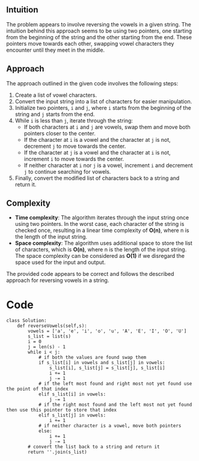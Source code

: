 ## Intuition
The problem appears to involve reversing the vowels in a given string. The intuition behind this approach seems to be using two pointers, one starting from the beginning of the string and the other starting from the end. These pointers move towards each other, swapping vowel characters they encounter until they meet in the middle.

## Approach
The approach outlined in the given code involves the following steps:
1. Create a list of vowel characters.
2. Convert the input string into a list of characters for easier manipulation.
3. Initialize two pointers, `i` and `j`, where `i` starts from the beginning of the string and `j` starts from the end.
4. While `i` is less than `j`, iterate through the string:
   - If both characters at `i` and `j` are vowels, swap them and move both pointers closer to the center.
   - If the character at `i` is a vowel and the character at `j` is not, decrement `j` to move towards the center.
   - If the character at `j` is a vowel and the character at `i` is not, increment `i` to move towards the center.
   - If neither character at `i` nor `j` is a vowel, increment `i` and decrement `j` to continue searching for vowels.
5. Finally, convert the modified list of characters back to a string and return it.

## Complexity
- **Time complexity**: The algorithm iterates through the input string once using two pointers. In the worst case, each character of the string is checked once, resulting in a linear time complexity of **O(n)**, where n is the length of the input string.
- **Space complexity**: The algorithm uses additional space to store the list of characters, which is **O(n)**, where n is the length of the input string. The space complexity can be considered as **O(1)** if we disregard the space used for the input and output.

The provided code appears to be correct and follows the described approach for reversing vowels in a string.

# Code
```
class Solution:
    def reverseVowels(self,s):
        vowels = ['a', 'e', 'i', 'o', 'u', 'A', 'E', 'I', 'O', 'U']
        s_list = list(s)
        i = 0
        j = len(s) - 1
        while i < j:
            # if both the values are found swap them
            if s_list[i] in vowels and s_list[j] in vowels:
                s_list[i], s_list[j] = s_list[j], s_list[i]
                i += 1
                j -= 1
            # if the left most found and right most not yet found use the point of that index
            elif s_list[i] in vowels:
                j -= 1
            # if the right most found and the left most not yet found then use this pointer to store that index
            elif s_list[j] in vowels:
                i += 1
            # if neither character is a vowel, move both pointers
            else:
                i += 1
                j -= 1
        # convert the list back to a string and return it
        return ''.join(s_list)
```